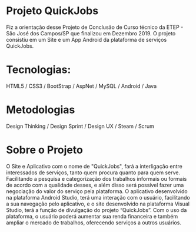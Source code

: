 # Projeto QuickJobs

Fiz a orientação desse Projeto de Conclusão de Curso técnico da ETEP - São José dos Campos/SP que finalizou em
Dezembro 2019. O projeto consistiu em um Site e um App Android da plataforma de serviços QuickJobs.

# Tecnologias:
HTML5 / CSS3 / BootStrap / AspNet / MySQL / Android / Java

# Metodologias
Design Thinking / Design Sprint / Design UX / Steam / Scrum

# Sobre o Projeto
O Site e Aplicativo com o nome de "QuickJobs", fará a interligação entre
interessados de serviços, tanto quem procura quanto para quem serve. Facilitando a
pesquisa e categorização dos trabalhos informais ou formais de acordo com a
qualidade desses, e além disso será possível fazer uma negociação do valor do
serviço pela plataforma. O aplicativo desenvolvido na plataforma Android Studio, terá
uma interação com o usuário, facilitando a sua navegação pelo aplicativo, e o site
desenvolvido na plataforma Visual Studio, terá a função de divulgação do projeto
“QuickJobs”. Com o uso da plataforma, o usuário poderá aumentar sua renda
financeira e também ampliar o mercado de trabalhos, oferecendo serviços a outros
usuários.
